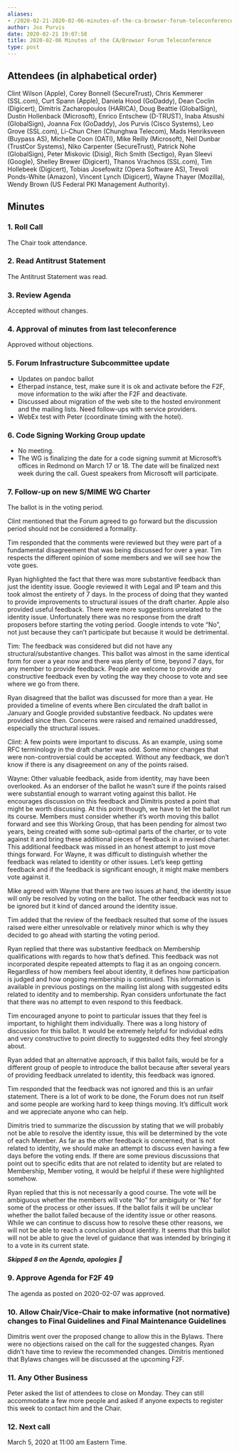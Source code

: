 ```yaml
---
aliases:
- /2020-02-21-2020-02-06-minutes-of-the-ca-browser-forum-teleconference/
author: Jos Purvis
date: 2020-02-21 19:07:58
title: 2020-02-06 Minutes of the CA/Browser Forum Teleconference
type: post
---
```


## Attendees (in alphabetical order) 

Clint Wilson (Apple), Corey Bonnell (SecureTrust), Chris Kemmerer (SSL.com), Curt Spann (Apple), Daniela Hood (GoDaddy), Dean Coclin (Digicert), Dimitris Zacharopoulos (HARICA), Doug Beattie (GlobalSign), Dustin Hollenback (Microsoft), Enrico Entschew (D-TRUST), Inaba Atsushi (GlobalSign), Joanna Fox (GoDaddy), Jos Purvis (Cisco Systems), Leo Grove (SSL.com), Li-Chun Chen (Chunghwa Telecom), Mads Henriksveen (Buypass AS), Michelle Coon (OATI), Mike Reilly (Microsoft), Neil Dunbar (TrustCor Systems), Niko Carpenter (SecureTrust), Patrick Nohe (GlobalSign), Peter Miskovic (Disig), Rich Smith (Sectigo), Ryan Sleevi (Google), Shelley Brewer (Digicert), Thanos Vrachnos (SSL.com), Tim Hollebeek (Digicert), Tobias Josefowitz (Opera Software AS), Trevoli Ponds-White (Amazon), Vincent Lynch (Digicert), Wayne Thayer (Mozilla), Wendy Brown (US Federal PKI Management Authority).

## Minutes 

### 1. Roll Call 

The Chair took attendance.

### 2. Read Antitrust Statement 

The Antitrust Statement was read.

### 3. Review Agenda 

Accepted without changes.

### 4. Approval of minutes from last teleconference 

Approved without objections.

### 5. Forum Infrastructure Subcommittee update 

- Updates on pandoc ballot
- Etherpad instance, test, make sure it is ok and activate before the F2F, move information to the wiki after the F2F and deactivate.
- Discussed about migration of the web site to the hosted environment and the mailing lists. Need follow-ups with service providers.
- WebEx test with Peter (coordinate timing with the hotel).

### 6. Code Signing Working Group update 

- No meeting.
- The WG is finalizing the date for a code signing summit at Microsoft’s offices in Redmond on March 17 or 18. The date will be finalized next week during the call. Guest speakers from Microsoft will participate.

### 7. Follow-up on new S/MIME WG Charter 

The ballot is in the voting period.

Clint mentioned that the Forum agreed to go forward but the discussion period should not be considered a formality.

Tim responded that the comments were reviewed but they were part of a fundamental disagreement that was being discussed for over a year. Tim respects the different opinion of some members and we will see how the vote goes.

Ryan highlighted the fact that there was more substantive feedback than just the identity issue. Google reviewed it with Legal and IP team and this took almost the entirety of 7 days. In the process of doing that they wanted to provide improvements to structural issues of the draft charter. Apple also provided useful feedback. There were more suggestions unrelated to the identity issue. Unfortunately there was no response from the draft proposers before starting the voting period. Google intends to vote “No”, not just because they can’t participate but because it would be detrimental.

Tim: The feedback was considered but did not have any structural/substantive changes. This ballot was almost in the same identical form for over a year now and there was plenty of time, beyond 7 days, for any member to provide feedback. People are welcome to provide any constructive feedback even by voting the way they choose to vote and see where we go from there.

Ryan disagreed that the ballot was discussed for more than a year. He provided a timeline of events where Ben circulated the draft ballot in January and Google provided substantive feedback. No updates were provided since then. Concerns were raised and remained unaddressed, especially the structural issues.

Clint: A few points were important to discuss. As an example, using some RFC terminology in the draft charter was odd. Some minor changes that were non-controversial could be accepted. Without any feedback, we don’t know if there is any disagreement on any of the points raised.

Wayne: Other valuable feedback, aside from identity, may have been overlooked. As an endorser of the ballot he wasn’t sure if the points raised were substantial enough to warrant voting against this ballot. He encourages discussion on this feedback and Dimitris posted a point that might be worth discussing. At this point though, we have to let the ballot run its course. Members must consider whether it’s worth moving this ballot forward and see this Working Group, that has been pending for almost two years, being created with some sub-optimal parts of the charter, or to vote against it and bring these additional pieces of feedback in a revised charter. This additional feedback was missed in an honest attempt to just move things forward. For Wayne, it was difficult to distinguish whether the feedback was related to identity or other issues. Let’s keep getting feedback and if the feedback is significant enough, it might make members vote against it.

Mike agreed with Wayne that there are two issues at hand, the identity issue will only be resolved by voting on the ballot. The other feedback was not to be ignored but it kind of danced around the identity issue.

Tim added that the review of the feedback resulted that some of the issues raised were either unresolvable or relatively minor which is why they decided to go ahead with starting the voting period.

Ryan replied that there was substantive feedback on Membership qualifications with regards to how that’s defined. This feedback was not incorporated despite repeated attempts to flag it as an ongoing concern. Regardless of how members feel about identity, it defines how participation is judged and how ongoing membership is continued. This information is available in previous postings on the mailing list along with suggested edits related to identity and to membership. Ryan considers unfortunate the fact that there was no attempt to even respond to this feedback.

Tim encouraged anyone to point to particular issues that they feel is important, to highlight them individually. There was a long history of discussion for this ballot. It would be extremely helpful for individual edits and very constructive to point directly to suggested edits they feel strongly about.

Ryan added that an alternative approach, if this ballot fails, would be for a different group of people to introduce the ballot because after several years of providing feedback unrelated to identity, this feedback was ignored.

Tim responded that the feedback was not ignored and this is an unfair statement. There is a lot of work to be done, the Forum does not run itself and some people are working hard to keep things moving. It’s difficult work and we appreciate anyone who can help.

Dimitris tried to summarize the discussion by stating that we will probably not be able to resolve the identity issue, this will be determined by the vote of each Member. As far as the other feedback is concerned, that is not related to identity, we should make an attempt to discuss even having a few days before the voting ends. If there are some previous discussions that point out to specific edits that are not related to identity but are related to Membership, Member voting, it would be helpful if these were highlighted somehow.

Ryan replied that this is not necessarily a good course. The vote will be ambiguous whether the members will vote “No” for ambiguity or “No” for some of the process or other issues. If the ballot fails it will be unclear whether the ballot failed because of the identity issue or other reasons. While we can continue to discuss how to resolve these other reasons, we will not be able to reach a conclusion about identity. It seems that this ballot will not be able to give the level of guidance that was intended by bringing it to a vote in its current state.

**_Skipped 8 on the Agenda, apologies 🙂_**

### 9. Approve Agenda for F2F 49 

The agenda as posted on 2020-02-07 was approved.

### 10. Allow Chair/Vice-Chair to make informative (not normative) changes to Final Guidelines and Final Maintenance Guidelines 

Dimitris went over the proposed change to allow this in the Bylaws. There were no objections raised on the call for the suggested changes. Ryan didn’t have time to review the recommended changes. Dimitris mentioned that Bylaws changes will be discussed at the upcoming F2F.

### 11. Any Other Business 

Peter asked the list of attendees to close on Monday. They can still accommodate a few more people and asked if anyone expects to register this week to contact him and the Chair.

### 12. Next call 

March 5, 2020 at 11:00 am Eastern Time.